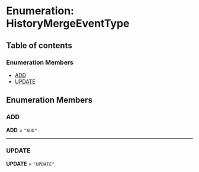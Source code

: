 # Enumeration: HistoryMergeEventType

## Table of contents

### Enumeration Members

* [ADD](/en/auto-docs/free-layout-editor/enums/HistoryMergeEventType.md#add)
* [UPDATE](/en/auto-docs/free-layout-editor/enums/HistoryMergeEventType.md#update)

## Enumeration Members

### ADD

**ADD** = `"ADD"`

***

### UPDATE

**UPDATE** = `"UPDATE"`
